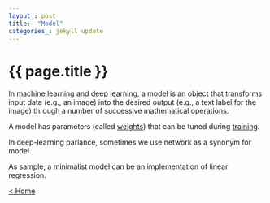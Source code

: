 ```yaml
---
layout_: post
title:  "Model"
categories_: jekyll update
---
```


# {{ page.title }}

In [machine learning](machine-learning.html) and [deep learning](deep-learning.html), a model is an object that transforms input data (e.g., an image) 
into the desired output (e.g., a text label for the image) through a number of successive mathematical operations. 

A model has parameters (called [weights](weight.html)) that can be tuned during [training](training.html).


In deep-learning parlance, sometimes we use network as a synonym for model. 

As sample, a minimalist model can be an implementation of linear regression.



[< Home](..)